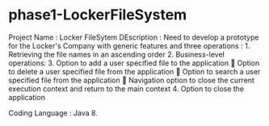 # phase1-LockerFileSystem
Project Name : Locker FileSytem
DEscription : Need to develop a prototype for the Locker's Company with generic features and three operations : 
            1.	Retrieving the file names in an ascending order
            2.	Business-level operations:
            3.	Option to add a user specified file to the application
                    	Option to delete a user specified file from the application
                    	Option to search a user specified file from the application
                    	Navigation option to close the current execution context and return to the main   context
            4.	Option to close the application
            
            
   Coding Language : Java 8.        

